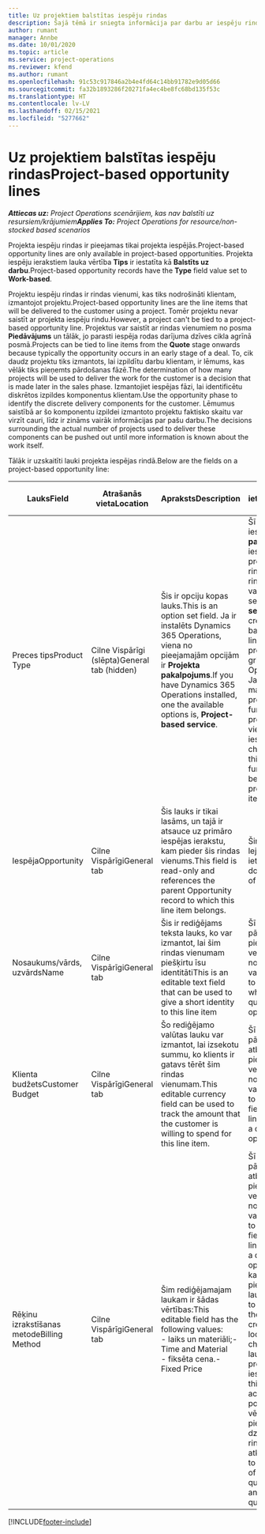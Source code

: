 ```yaml
---
title: Uz projektiem balstītas iespēju rindas
description: Šajā tēmā ir sniegta informācija par darbu ar iespēju rindām, kuras ir balstītas uz projektu.
author: rumant
manager: Annbe
ms.date: 10/01/2020
ms.topic: article
ms.service: project-operations
ms.reviewer: kfend
ms.author: rumant
ms.openlocfilehash: 91c53c917846a2b4e4fd64c14bb91782e9d05d66
ms.sourcegitcommit: fa32b1893286f20271fa4ec4be8fc68bd135f53c
ms.translationtype: HT
ms.contentlocale: lv-LV
ms.lasthandoff: 02/15/2021
ms.locfileid: "5277662"
---
```

# <a name="project-based-opportunity-lines"></a><span data-ttu-id="a95c4-103">Uz projektiem balstītas iespēju rindas</span><span class="sxs-lookup"><span data-stu-id="a95c4-103">Project-based opportunity lines</span></span>

<span data-ttu-id="a95c4-104">_**Attiecas uz:** Project Operations scenārijiem, kas nav balstīti uz resursiem/krājumiem_</span><span class="sxs-lookup"><span data-stu-id="a95c4-104">_**Applies To:** Project Operations for resource/non-stocked based scenarios_</span></span>


<span data-ttu-id="a95c4-105">Projekta iespēju rindas ir pieejamas tikai projekta iespējās.</span><span class="sxs-lookup"><span data-stu-id="a95c4-105">Project-based opportunity lines are only available in project-based opportunities.</span></span> <span data-ttu-id="a95c4-106">Projekta iespēju ierakstiem lauka vērtība **Tips** ir iestatīta kā **Balstīts uz darbu**.</span><span class="sxs-lookup"><span data-stu-id="a95c4-106">Project-based opportunity records have the **Type** field value set to **Work-based**.</span></span>

<span data-ttu-id="a95c4-107">Projektu iespēju rindas ir rindas vienumi, kas tiks nodrošināti klientam, izmantojot projektu.</span><span class="sxs-lookup"><span data-stu-id="a95c4-107">Project-based opportunity lines are the line items that will be delivered to the customer using a project.</span></span> <span data-ttu-id="a95c4-108">Tomēr projektu nevar saistīt ar projekta iespēju rindu.</span><span class="sxs-lookup"><span data-stu-id="a95c4-108">However, a project can't be tied to a project-based opportunity line.</span></span> <span data-ttu-id="a95c4-109">Projektus var saistīt ar rindas vienumiem no posma **Piedāvājums** un tālāk, jo parasti iespēja rodas darījuma dzīves cikla agrīnā posmā.</span><span class="sxs-lookup"><span data-stu-id="a95c4-109">Projects can be tied to line items from the **Quote** stage onwards because typically the opportunity occurs in an early stage of a deal.</span></span> <span data-ttu-id="a95c4-110">To, cik daudz projektu tiks izmantots, lai izpildītu darbu klientam, ir lēmums, kas vēlāk tiks pieņemts pārdošanas fāzē.</span><span class="sxs-lookup"><span data-stu-id="a95c4-110">The determination of how many projects will be used to deliver the work for the customer is a decision that is made later in the sales phase.</span></span> <span data-ttu-id="a95c4-111">Izmantojiet iespējas fāzi, lai identificētu diskrētos izpildes komponentus klientam.</span><span class="sxs-lookup"><span data-stu-id="a95c4-111">Use the opportunity phase to identify the discrete delivery components for the customer.</span></span> <span data-ttu-id="a95c4-112">Lēmumus saistībā ar šo komponentu izpildei izmantoto projektu faktisko skaitu var virzīt cauri, līdz ir zināms vairāk informācijas par pašu darbu.</span><span class="sxs-lookup"><span data-stu-id="a95c4-112">The decisions surrounding the actual number of projects used to deliver these components can be pushed out until more information is known about the work itself.</span></span>

<span data-ttu-id="a95c4-113">Tālāk ir uzskaitīti lauki projekta iespējas rindā.</span><span class="sxs-lookup"><span data-stu-id="a95c4-113">Below are the fields on a project-based opportunity line:</span></span>

| <span data-ttu-id="a95c4-114">**Lauks**</span><span class="sxs-lookup"><span data-stu-id="a95c4-114">**Field**</span></span> | <span data-ttu-id="a95c4-115">**Atrašanās vieta**</span><span class="sxs-lookup"><span data-stu-id="a95c4-115">**Location**</span></span> | <span data-ttu-id="a95c4-116">**Apraksts**</span><span class="sxs-lookup"><span data-stu-id="a95c4-116">**Description**</span></span> | <span data-ttu-id="a95c4-117">**Lejupstraumes ietekme**</span><span class="sxs-lookup"><span data-stu-id="a95c4-117">**Downstream impact**</span></span> |
| --- | --- | --- | --- |
| <span data-ttu-id="a95c4-118">Preces tips</span><span class="sxs-lookup"><span data-stu-id="a95c4-118">Product Type</span></span> | <span data-ttu-id="a95c4-119">Cilne Vispārīgi (slēpta)</span><span class="sxs-lookup"><span data-stu-id="a95c4-119">General tab (hidden)</span></span> | <span data-ttu-id="a95c4-120">Šis ir opciju kopas lauks.</span><span class="sxs-lookup"><span data-stu-id="a95c4-120">This is an option set field.</span></span> <span data-ttu-id="a95c4-121">Ja ir instalēts Dynamics 365 Operations, viena no pieejamajām opcijām ir **Projekta pakalpojums**.</span><span class="sxs-lookup"><span data-stu-id="a95c4-121">If you have Dynamics 365 Operations installed, one the available options is, **Project-based service**.</span></span>  | <span data-ttu-id="a95c4-122">Šī lauka vērtība tiek iestatīta uz **Projekta pakalpojums**, kad iespējai tiek izveidota projekta iespēju rinda no projekta rindu režģa.</span><span class="sxs-lookup"><span data-stu-id="a95c4-122">The value of this field is set to **Project-based service** when you create the project-based opportunity line from the project-based lines grid on the Opportunity.</span></span> <br> <span data-ttu-id="a95c4-123">Ja šī vērtība tiek mainīta vai ignorēta, projekta funkcionalitāte projekta rindas vienumiem netiks iespējota.</span><span class="sxs-lookup"><span data-stu-id="a95c4-123">If you change or override this value, the project functionality won't be enabled on your project-based line items.</span></span> |
| <span data-ttu-id="a95c4-124">Iespēja</span><span class="sxs-lookup"><span data-stu-id="a95c4-124">Opportunity</span></span> | <span data-ttu-id="a95c4-125">Cilne Vispārīgi</span><span class="sxs-lookup"><span data-stu-id="a95c4-125">General tab</span></span> | <span data-ttu-id="a95c4-126">Šis lauks ir tikai lasāms, un tajā ir atsauce uz primāro iespējas ierakstu, kam pieder šis rindas vienums.</span><span class="sxs-lookup"><span data-stu-id="a95c4-126">This field is read-only and references the parent Opportunity record to which this line item belongs.</span></span> | <span data-ttu-id="a95c4-127">Šim laukam nav lejupstraumes ietekmes.</span><span class="sxs-lookup"><span data-stu-id="a95c4-127">There is no downstream impact of this field.</span></span> |
| <span data-ttu-id="a95c4-128">Nosaukums/vārds, uzvārds</span><span class="sxs-lookup"><span data-stu-id="a95c4-128">Name</span></span> | <span data-ttu-id="a95c4-129">Cilne Vispārīgi</span><span class="sxs-lookup"><span data-stu-id="a95c4-129">General tab</span></span> | <span data-ttu-id="a95c4-130">Šis ir rediģējams teksta lauks, ko var izmantot, lai šim rindas vienumam piešķirtu īsu identitāti</span><span class="sxs-lookup"><span data-stu-id="a95c4-130">This is an editable text field that can be used to give a short identity to this line item</span></span> | <span data-ttu-id="a95c4-131">Šī vērtība tiek pārnesta uz piedāvājuma rindu, veidojot piedāvājumu no šīs iespējas</span><span class="sxs-lookup"><span data-stu-id="a95c4-131">This value is carried over to the quote line when you create a quote from this opportunity</span></span> |
| <span data-ttu-id="a95c4-132">Klienta budžets</span><span class="sxs-lookup"><span data-stu-id="a95c4-132">Customer Budget</span></span> | <span data-ttu-id="a95c4-133">Cilne Vispārīgi</span><span class="sxs-lookup"><span data-stu-id="a95c4-133">General tab</span></span> | <span data-ttu-id="a95c4-134">Šo rediģējamo valūtas lauku var izmantot, lai izsekotu summu, ko klients ir gatavs tērēt šim rindas vienumam.</span><span class="sxs-lookup"><span data-stu-id="a95c4-134">This editable currency field can be used to track the amount that the customer is willing to spend for this line item.</span></span> | <span data-ttu-id="a95c4-135">Šī vērtība tiek pārnesta uz atbilstošo lauku piedāvājuma rindā, veidojot piedāvājumu no šīs iespējas</span><span class="sxs-lookup"><span data-stu-id="a95c4-135">This value is carried over to the corresponding field on the quote line when you create a quote from this opportunity</span></span> |
| <span data-ttu-id="a95c4-136">Rēķinu izrakstīšanas metode</span><span class="sxs-lookup"><span data-stu-id="a95c4-136">Billing Method</span></span> | <span data-ttu-id="a95c4-137">Cilne Vispārīgi</span><span class="sxs-lookup"><span data-stu-id="a95c4-137">General tab</span></span> | <span data-ttu-id="a95c4-138">Šim rediģējamajam laukam ir šādas vērtības:</span><span class="sxs-lookup"><span data-stu-id="a95c4-138">This editable field has the following values:</span></span></br><span data-ttu-id="a95c4-139">- laiks un materiāli;</span><span class="sxs-lookup"><span data-stu-id="a95c4-139">- Time and Material</span></span></br><span data-ttu-id="a95c4-140">- fiksēta cena.</span><span class="sxs-lookup"><span data-stu-id="a95c4-140">- Fixed Price</span></span> | <span data-ttu-id="a95c4-141">Šī vērtība tiek pārnesta uz atbilstošo lauku piedāvājuma rindā, veidojot piedāvājumu no šīs iespējas.</span><span class="sxs-lookup"><span data-stu-id="a95c4-141">This value is carried over to the corresponding field on the quote line when you create a quote from this opportunity.</span></span> <span data-ttu-id="a95c4-142">Pēc tam, kad ir izveidota piedāvājuma rinda, lauks tiek bloķēts, un to nevar mainīt.</span><span class="sxs-lookup"><span data-stu-id="a95c4-142">After the quote line is created, the field is locked and can't be changed.</span></span> <span data-ttu-id="a95c4-143">Piešķiriet šī lauka vērtību, cik precīzi vien iespējams.</span><span class="sxs-lookup"><span data-stu-id="a95c4-143">Assign this field value as accurately as possible.</span></span> <span data-ttu-id="a95c4-144">Ja šī lauka vērtība ir jāmaina piedāvājuma rindā, dzēsiet piedāvājuma rindu un izveidojiet to atkārtoti.</span><span class="sxs-lookup"><span data-stu-id="a95c4-144">If you need to change the value of this field on the quote line, delete and re-create the quote line.</span></span> |


[!INCLUDE[footer-include](../includes/footer-banner.md)]